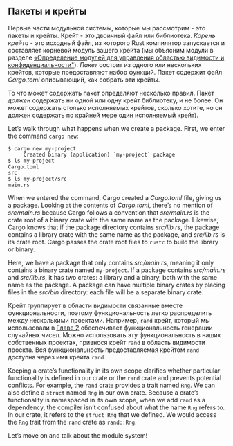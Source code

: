 ## Пакеты и крейты

Первые части модульной системы, которые мы рассмотрим - это пакеты и крейты. Крейт - это двоичный файл или библиотека. *Корень крейта* - это исходный файл, из которого Rust компилятор запускается и составляет корневой модуль вашего крейта (мы объясним модули в разделе [«Определение модулей для управления областью видимости и конфиденциальности"](ch07-02-defining-modules-to-control-scope-and-privacy.html)<comment>). <em data-md-type="emphasis">Пакет</em> состоит из одного или нескольких крейтов, которые предоставляют набор функций. Пакет содержит файл <em data-md-type="emphasis">Cargo.toml</em> описывающий, как собрать эти крейты.</comment>

То что может содержать пакет определяют несколько правил. Пакет *должен* содержать ни одной или одну крейт библиотеку, и не более. Он может содержать столько исполняемых крейтов, сколько  хотите, но он должен содержать по крайней мере один исполняемый крейт).

Let’s walk through what happens when we create a package. First, we enter the
command `cargo new`:

```text
$ cargo new my-project
     Created binary (application) `my-project` package
$ ls my-project
Cargo.toml
src
$ ls my-project/src
main.rs
```

When we entered the command, Cargo created a *Cargo.toml* file, giving us a
package. Looking at the contents of *Cargo.toml*, there’s no mention of
*src/main.rs* because Cargo follows a convention that *src/main.rs* is the
crate root of a binary crate with the same name as the package. Likewise, Cargo
knows that if the package directory contains *src/lib.rs*, the package contains
a library crate with the same name as the package, and *src/lib.rs* is its
crate root. Cargo passes the crate root files to `rustc` to build the library
or binary.

Here, we have a package that only contains *src/main.rs*, meaning it only
contains a binary crate named `my-project`. If a package contains *src/main.rs*
and *src/lib.rs*, it has two crates: a library and a binary, both with the same
name as the package. A package can have multiple binary crates by placing files
in the *src/bin* directory: each file will be a separate binary crate.

Крейт группирует  в области видимости связанные вместе функциональности, поэтому функциональность легко распределить между несколькими проектами. Например, `rand` крейт, который мы использовали в [Главе 2](ch02-00-guessing-game-tutorial.html#generating-a-random-number)<comment> обеспечивает функциональность генерации случайных чисел. Можно использовать эту функциональность в наших собственных проектах, привнося крейт `rand` в область видимости проекта. Вся функциональность предоставляемая крейтом `rand` доступна через имя крейта `rand`</comment>

Keeping a crate’s functionality in its own scope clarifies whether particular
functionality is defined in our crate or the `rand` crate and prevents
potential conflicts. For example, the `rand` crate provides a trait named
`Rng`. We can also define a `struct` named `Rng` in our own crate. Because a
crate’s functionality is namespaced in its own scope, when we add `rand` as a
dependency, the compiler isn’t confused about what the name `Rng` refers to. In
our crate, it refers to the `struct Rng` that we defined. We would access the
`Rng` trait from the `rand` crate as `rand::Rng`.

Let’s move on and talk about the module system!
